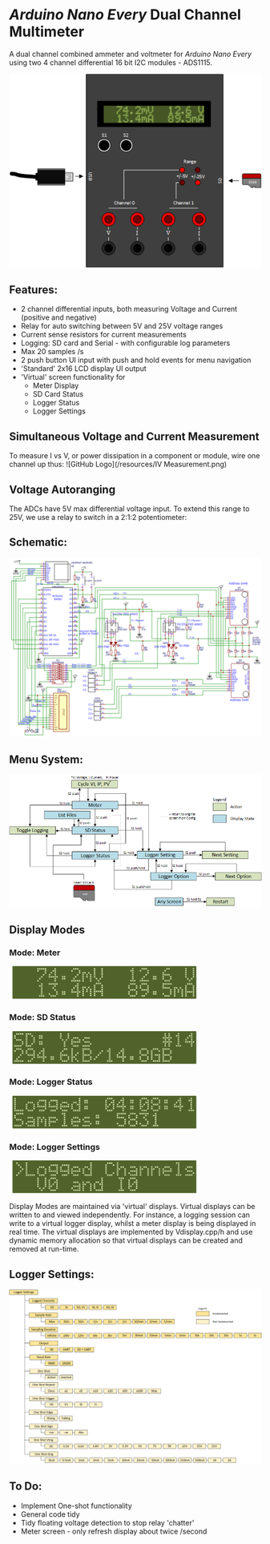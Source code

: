 # *Arduino Nano Every* Dual Channel Multimeter
A dual channel combined ammeter and voltmeter for *Arduino Nano Every* using two 4 channel differential 16 bit I2C modules - ADS1115.


![GitHub Logo](/resources/Meter.png)

## Features:
* 2 channel differential inputs, both measuring Voltage and Current (positive and negative)
* Relay for auto switching between 5V and 25V voltage ranges
* Current sense resistors for current measurements
* Logging: SD card and Serial - with configurable log parameters
* Max 20 samples /s
* 2 push button UI input with push and hold events for menu navigation
* 'Standard' 2x16 LCD display UI output
* 'Virtual' screen functionality for
  * Meter Display
  * SD Card Status
  * Logger Status
  * Logger Settings

## Simultaneous Voltage and Current Measurement
To measure I vs V, or power dissipation in a component or module, wire one channel up thus:
![GitHub Logo](/resources/IV Measurement.png)

## Voltage Autoranging
The ADCs have 5V max differential voltage input. To extend this range to 25V, we use a relay to switch in a 2:1:2 potentiometer:


## Schematic:
![GitHub Logo](/resources/Schematic.png)

## Menu System:
![GitHub Logo](/resources/Menu.png)

## Display Modes
### Mode: Meter
![GitHub Logo](/resources/Mode_Meter.png)
### Mode: SD Status
![GitHub Logo](/resources/Mode_SD.png)
### Mode: Logger Status
![GitHub Logo](/resources/Mode_Logger.png)
### Mode: Logger Settings
![GitHub Logo](/resources/Mode_LoggerSettings.png)

Display Modes are maintained via 'virtual' displays. Virtual displays can be written to and viewed independently. For instance, a logging session can write to a virtual logger display, whilst a meter display is being displayed in real time. The virtual displays are implemented by Vdisplay.cpp/h and use dynamic memory allocation so that virtual displays can be created and removed at run-time.

## Logger Settings:
![GitHub Logo](/resources/LoggerSettings.png)

## To Do:
* Implement One-shot functionality
* General code tidy
* Tidy floating voltage detection to stop relay 'chatter'
* Meter screen - only refresh display about twice /second
